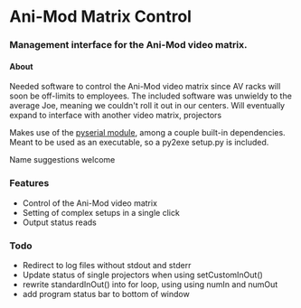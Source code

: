 # Ani-Mod Matrix Control
### Management interface for the Ani-Mod video matrix.
#### About
Needed software to control the Ani-Mod video matrix since AV racks will soon be off-limits to employees. The included software was unwieldy to the average Joe, meaning we couldn't roll it out in our centers. Will eventually expand to interface with another video matrix, projectors 

Makes use of the [pyserial module](http://pyserial.sourceforge.net/), among a couple built-in dependencies. Meant to be used as an executable, so a py2exe setup.py is included.

Name suggestions welcome

### Features
* Control of the Ani-Mod video matrix
* Setting of complex setups in a single click
* Output status reads

### Todo
* Redirect to log files without stdout and stderr
* Update status of single projectors when using setCustomInOut()
* rewrite standardInOut() into for loop, using using numIn and numOut
* add program status bar to bottom of window
